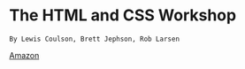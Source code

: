 # The HTML and CSS Workshop

```By Lewis Coulson, Brett Jephson, Rob Larsen```

[Amazon](https://amzn.to/3s41RuX)